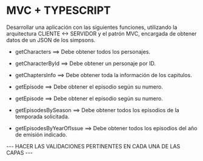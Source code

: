 # MVC + TYPESCRIPT

Desarrollar una aplicación con las siguientes funciones, utilizando la arquitectura CLIENTE <-> SERVIDOR y el patrón MVC, encargada de obtener datos de un JSON de los simpsons.

- getCharacters ==> Debe obtener todos los personajes.

- getCharacterById ==> Debe obtener un personaje por ID.

- getChaptersInfo ==> Debe obtener toda la información de los capitulos.

- getEpisode ==> Debe obtener el episodio según su numero.

- getEpisode ==> Debe obtener el episodio según su numero.

- getEpisodesBySeason ==> Debe obtener todos los episodios de la temporada solicitada.

- getEpisodesByYearOfIssue ==> Debe obtener todos los episodios del año de emisión indicado.

--- HACER LAS VALIDACIONES PERTINENTES EN CADA UNA DE LAS CAPAS ---